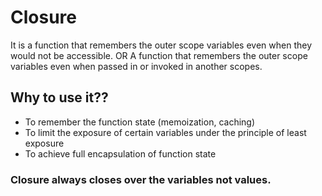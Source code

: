 
# Closure

It is a function that remembers the outer scope variables even when they would not be accessible. OR
A function that remembers the outer scope variables even when passed in or invoked in another scopes.

## Why to use it??
- To remember the function state (memoization, caching)
- To limit the exposure of certain variables under the principle of least exposure
- To achieve full encapsulation of function state

### Closure always closes over the variables not values.
